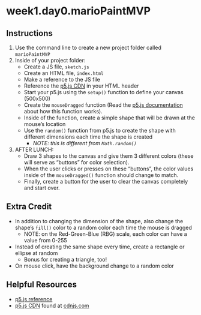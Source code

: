 # week1.day0.marioPaintMVP

## Instructions
1. Use the command line to create a new project folder called `marioPaintMVP`
2. Inside of your project folder:  
    - Create a JS file, `sketch.js`
    - Create an HTML file, `index.html`
    - Make a reference to the JS file
    - Reference the [p5.js CDN](https://cdnjs.cloudflare.com/ajax/libs/p5.js/0.6.1/p5.js) in your HTML header
    - Start your p5.js using the `setup()` function to define your canvas (500x500)
    - Create the `mouseDragged` function (Read the [p5.js documentation](https://p5js.org/reference/) about how this function works). 
    - Inside of the function, create a simple shape that will be drawn at the mouse’s location
    - Use the `random()` function from p5.js to create the shape with different dimensions each time the shape is created
      - _NOTE: this is different from `Math.random()`_
3. AFTER LUNCH:
   - Draw 3 shapes to the canvas and give them 3 different colors (these will serve as “buttons” for color selection).
   - When the user clicks or presses on these “buttons”, the color values inside of the `mouseDragged()` function should change to match.
   - Finally, create a button for the user to clear the canvas completely and start over.

## Extra Credit
- In addition to changing the dimension of the shape, also change the shape’s `fill()` color to a random color each time the mouse is dragged
  - NOTE: on the Red-Green-Blue (RBG) scale, each color can have a value from 0-255
- Instead of creating the same shape every time, create a rectangle or ellipse at random
  - Bonus for creating a triangle, too!
- On mouse click, have the background change to a random color

## Helpful Resources
- [p5.js reference](https://p5js.org/reference/)
- [p5.js CDN](https://cdnjs.cloudflare.com/ajax/libs/p5.js/0.6.1/p5.js) found at [cdnjs.com](https://cdnjs.com/libraries/p5.js/)
